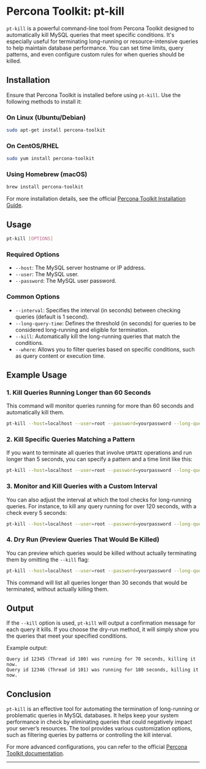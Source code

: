 
# Percona Toolkit: pt-kill

`pt-kill` is a powerful command-line tool from Percona Toolkit designed to automatically kill MySQL queries that meet specific conditions. It's especially useful for terminating long-running or resource-intensive queries to help maintain database performance. You can set time limits, query patterns, and even configure custom rules for when queries should be killed.

## Installation

Ensure that Percona Toolkit is installed before using `pt-kill`. Use the following methods to install it:

### On Linux (Ubuntu/Debian)
```bash
sudo apt-get install percona-toolkit
```

### On CentOS/RHEL
```bash
sudo yum install percona-toolkit
```

### Using Homebrew (macOS)
```bash
brew install percona-toolkit
```

For more installation details, see the official [Percona Toolkit Installation Guide](https://www.percona.com/doc/percona-toolkit/).

## Usage

```bash
pt-kill [OPTIONS]
```

### Required Options
- `--host`: The MySQL server hostname or IP address.
- `--user`: The MySQL user.
- `--password`: The MySQL user password.

### Common Options
- `--interval`: Specifies the interval (in seconds) between checking queries (default is 1 second).
- `--long-query-time`: Defines the threshold (in seconds) for queries to be considered long-running and eligible for termination.
- `--kill`: Automatically kill the long-running queries that match the conditions.
- `--where`: Allows you to filter queries based on specific conditions, such as query content or execution time.

## Example Usage

### 1. Kill Queries Running Longer than 60 Seconds
This command will monitor queries running for more than 60 seconds and automatically kill them.

```bash
pt-kill --host=localhost --user=root --password=yourpassword --long-query-time=60 --kill
```

### 2. Kill Specific Queries Matching a Pattern
If you want to terminate all queries that involve `UPDATE` operations and run longer than 5 seconds, you can specify a pattern and a time limit like this:

```bash
pt-kill --host=localhost --user=root --password=yourpassword --long-query-time=5 --where 'command="Query" AND info LIKE "UPDATE%"' --kill
```

### 3. Monitor and Kill Queries with a Custom Interval
You can also adjust the interval at which the tool checks for long-running queries. For instance, to kill any query running for over 120 seconds, with a check every 5 seconds:

```bash
pt-kill --host=localhost --user=root --password=yourpassword --long-query-time=120 --interval=5 --kill
```

### 4. Dry Run (Preview Queries That Would Be Killed)
You can preview which queries would be killed without actually terminating them by omitting the `--kill` flag:

```bash
pt-kill --host=localhost --user=root --password=yourpassword --long-query-time=30
```

This command will list all queries longer than 30 seconds that would be terminated, without actually killing them.

## Output

If the `--kill` option is used, `pt-kill` will output a confirmation message for each query it kills. If you choose the dry-run method, it will simply show you the queries that meet your specified conditions.

Example output:

```
Query id 12345 (Thread id 100) was running for 70 seconds, killing it now.
Query id 12346 (Thread id 101) was running for 180 seconds, killing it now.
```

## Conclusion

`pt-kill` is an effective tool for automating the termination of long-running or problematic queries in MySQL databases. It helps keep your system performance in check by eliminating queries that could negatively impact your server’s resources. The tool provides various customization options, such as filtering queries by patterns or controlling the kill interval.

For more advanced configurations, you can refer to the official [Percona Toolkit documentation](https://docs.percona.com/percona-toolkit/pt-kill.html).

---

